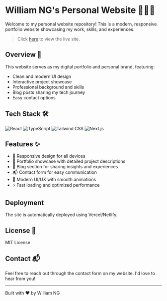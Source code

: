 # William NG's Personal Website 👨🏻‍✈️

Welcome to my personal website repository! This is a modern, responsive portfolio website showcasing my work, skills, and experiences.

> Click [here](https://twn-wi11i4m.github.io) to view the live site.

## Overview 🌟

This website serves as my digital portfolio and personal brand, featuring:

- Clean and modern UI design
- Interactive project showcase
- Professional background and skills
- Blog posts sharing my tech journey
- Easy contact options

## Tech Stack 🛠

![React](https://img.shields.io/badge/React-61DAFB?style=for-the-badge&logo=react&logoColor=white)
![TypeScript](https://img.shields.io/badge/TypeScript-3178C6?style=for-the-badge&logo=typescript&logoColor=white)
![Tailwind CSS](https://img.shields.io/badge/Tailwind_CSS-38B2AC?style=for-the-badge&logo=tailwind-css&logoColor=white)
![Next.js](https://img.shields.io/badge/Next.js-000000?style=for-the-badge&logo=next.js&logoColor=white)

## Features ✨

- 📱 Responsive design for all devices
- 💼 Portfolio showcase with detailed project descriptions
- 📝 Blog section for sharing insights and experiences
- 📬 Contact form for easy communication
- 🎨 Modern UI/UX with smooth animations
- ⚡ Fast loading and optimized performance

## Deployment

The site is automatically deployed using Vercel/Netlify.

## License 📝

MIT License

## Contact 📬

Feel free to reach out through the contact form on my website. I'd love to hear from you!

---

Built with ❤️ by William NG
